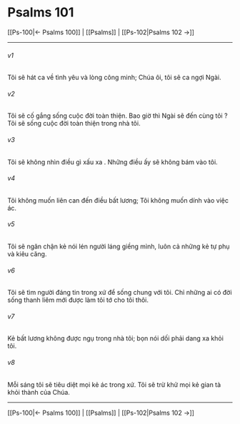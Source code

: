 # Psalms 101

[[Ps-100|← Psalms 100]] | [[Psalms]] | [[Ps-102|Psalms 102 →]]
***



###### v1 
Tôi sẽ hát ca về tình yêu và lòng công minh; Chúa ôi, tôi sẽ ca ngợi Ngài. 

###### v2 
Tôi sẽ cố gắng sống cuộc đời toàn thiện. Bao giờ thì Ngài sẽ đến cùng tôi ? Tôi sẽ sống cuộc đời toàn thiện trong nhà tôi. 

###### v3 
Tôi sẽ không nhìn điều gì xấu xa . Những điều ấy sẽ không bám vào tôi. 

###### v4 
Tôi không muốn liên can đến điều bất lương; Tôi không muốn dính vào việc ác. 

###### v5 
Tôi sẽ ngăn chận kẻ nói lén người láng giềng mình, luôn cả những kẻ tự phụ và kiêu căng. 

###### v6 
Tôi sẽ tìm người đáng tin trong xứ để sống chung với tôi. Chỉ những ai có đời sống thanh liêm mới được làm tôi tớ cho tôi thôi. 

###### v7 
Kẻ bất lương không được ngụ trong nhà tôi; bọn nói dối phải dang xa khỏi tôi. 

###### v8 
Mỗi sáng tôi sẽ tiêu diệt mọi kẻ ác trong xứ. Tôi sẽ trừ khử mọi kẻ gian tà khỏi thành của Chúa.

***
[[Ps-100|← Psalms 100]] | [[Psalms]] | [[Ps-102|Psalms 102 →]]
